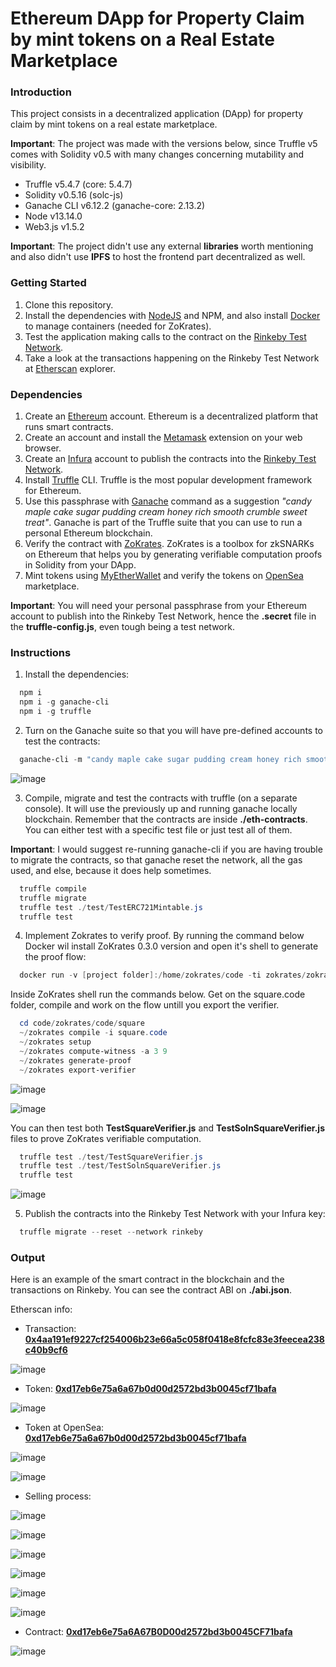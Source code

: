# Ethereum DApp for Property Claim by mint tokens on a Real Estate Marketplace

### Introduction

This project consists in a decentralized application (DApp) for property claim by mint tokens on a real estate marketplace.

**Important**: The project was made with the versions below, since Truffle v5 comes with Solidity v0.5 with many changes concerning mutability and visibility.

- Truffle v5.4.7 (core: 5.4.7)
- Solidity v0.5.16 (solc-js)
- Ganache CLI v6.12.2 (ganache-core: 2.13.2)
- Node v13.14.0
- Web3.js v1.5.2

**Important**: The project didn't use any external **libraries** worth mentioning and also didn't use **IPFS** to host the frontend part decentralized as well.

### Getting Started

1. Clone this repository.
2. Install the dependencies with [NodeJS](https://nodejs.org/en/) and NPM, and also install [Docker](https://www.docker.com/) to manage containers (needed for ZoKrates).
3. Test the application making calls to the contract on the [Rinkeby Test Network](https://rinkeby.etherscan.io/).
4. Take a look at the transactions happening on the Rinkeby Test Network at [Etherscan](https://rinkeby.etherscan.io/) explorer.

### Dependencies

1. Create an [Ethereum](https://ethereum.org/en/) account. Ethereum is a decentralized platform that runs smart contracts.
2. Create an account and install the [Metamask](https://metamask.io/) extension on your web browser.
3. Create an [Infura](https://infura.io/) account to publish the contracts into the [Rinkeby Test Network](https://rinkeby.etherscan.io/).
4. Install [Truffle](https://www.trufflesuite.com/truffle) CLI. Truffle is the most popular development framework for Ethereum.
5. Use this passphrase with [Ganache](https://www.trufflesuite.com/ganache) command as a suggestion _"candy maple cake sugar pudding cream honey rich smooth crumble sweet treat"_. Ganache is part of the Truffle suite that you can use to run a personal Ethereum blockchain.
6. Verify the contract with [ZoKrates](https://zokrates.github.io/). ZoKrates is a toolbox for zkSNARKs on Ethereum that helps you by generating verifiable computation proofs in Solidity from your DApp.
7. Mint tokens using [MyEtherWallet](https://www.myetherwallet.com/) and verify the tokens on [OpenSea](https://testnets.opensea.io/) marketplace.

**Important**: You will need your personal passphrase from your Ethereum account to publish into the Rinkeby Test Network, hence the **.secret** file in the **truffle-config.js**, even tough being a test network.

### Instructions

1. Install the dependencies:

```powershell
  npm i
  npm i -g ganache-cli
  npm i -g truffle
```

2. Turn on the Ganache suite so that you will have pre-defined accounts to test the contracts:

```powershell
  ganache-cli -m "candy maple cake sugar pudding cream honey rich smooth crumble sweet treat"
```

![image](https://user-images.githubusercontent.com/29313947/131018797-65162a1c-d062-4e4c-bb23-d428e52207e9.png)

3. Compile, migrate and test the contracts with truffle (on a separate console). It will use the previously up and running ganache locally blockchain. Remember that the contracts are inside **./eth-contracts**. You can either test with a specific test file or just test all of them.

**Important**: I would suggest re-running ganache-cli if you are having trouble to migrate the contracts, so that ganache reset the network, all the gas used, and else, because it does help sometimes.

```powershell
  truffle compile
  truffle migrate
  truffle test ./test/TestERC721Mintable.js
  truffle test
```

4. Implement Zokrates to verify proof. By running the command below Docker wil install ZoKrates 0.3.0 version and open it's shell to generate the proof flow:

```powershell
  docker run -v [project folder]:/home/zokrates/code -ti zokrates/zokrates:0.3.0 /bin/bash
```

Inside ZoKrates shell run the commands below. Get on the square.code folder, compile and work on the flow untill you export the verifier.

```powershell
  cd code/zokrates/code/square
  ~/zokrates compile -i square.code
  ~/zokrates setup
  ~/zokrates compute-witness -a 3 9
  ~/zokrates generate-proof
  ~/zokrates export-verifier
```

![image](https://user-images.githubusercontent.com/29313947/131013258-fff46af0-ce64-4150-9b65-a2bf6e4e8741.png)

![image](https://user-images.githubusercontent.com/29313947/131013461-2b65f6b2-f494-4caa-b0ea-dabc3e275144.png)

You can then test both **TestSquareVerifier.js** and **TestSolnSquareVerifier.js** files to prove ZoKrates verifiable computation.

```powershell
  truffle test ./test/TestSquareVerifier.js
  truffle test ./test/TestSolnSquareVerifier.js
  truffle test
```

![image](https://user-images.githubusercontent.com/29313947/130992978-04f2e7bf-c77d-4e50-b442-a9a2e8e23a39.png)

5. Publish the contracts into the Rinkeby Test Network with your Infura key:

```powershell
  truffle migrate --reset --network rinkeby
```

### Output

Here is an example of the smart contract in the blockchain and the transactions on Rinkeby. You can see the contract ABI on **./abi.json**.

Etherscan info:

- Transaction: [**0x4aa191ef9227cf254006b23e66a5c058f0418e8fcfc83e3feecea238c40b9cf6**](https://rinkeby.etherscan.io/tx/0x4aa191ef9227cf254006b23e66a5c058f0418e8fcfc83e3feecea238c40b9cf6)

![image](https://user-images.githubusercontent.com/29313947/131010995-57008276-6dd1-4993-8fbc-57b5997d4f04.png)

- Token: [**0xd17eb6e75a6a67b0d00d2572bd3b0045cf71bafa**](https://rinkeby.etherscan.io/token/0xd17eb6e75a6a67b0d00d2572bd3b0045cf71bafa?a=1)

![image](https://user-images.githubusercontent.com/29313947/131011036-650df4bc-401f-41d9-8bc5-937ee92ab4e3.png)

- Token at OpenSea: [**0xd17eb6e75a6a67b0d00d2572bd3b0045cf71bafa**](https://testnets.opensea.io/assets/0xd17eb6e75a6a67b0d00d2572bd3b0045cf71bafa/1)

![image](https://user-images.githubusercontent.com/29313947/131011332-87d18f25-639b-4fc6-9155-a374a2befc30.png)

![image](https://user-images.githubusercontent.com/29313947/131011384-8cd2a2d4-8e55-44b2-8389-fdab75950e11.png)

- Selling process:

![image](https://user-images.githubusercontent.com/29313947/131011449-7ee2023b-48e2-4f54-8445-e2b6e13bc708.png)

![image](https://user-images.githubusercontent.com/29313947/131011496-fa7b4fd6-f615-4fb6-8750-e226fe46e5e0.png)

![image](https://user-images.githubusercontent.com/29313947/131011526-b9adc30a-8607-4002-a736-62f5314d8d1d.png)

![image](https://user-images.githubusercontent.com/29313947/131011556-6217f277-a314-4a7c-9582-f51f0325a1fe.png)

![image](https://user-images.githubusercontent.com/29313947/131011582-bf8678b7-0100-45fa-a59d-0bf28a0c5509.png)

![image](https://user-images.githubusercontent.com/29313947/131011862-4bc0ad16-96e9-4b78-8b65-3e32e1a6e742.png)

- Contract: [**0xd17eb6e75a6A67B0D00d2572bd3b0045CF71bafa**](https://rinkeby.etherscan.io/address/0xd17eb6e75a6a67b0d00d2572bd3b0045cf71bafa)

![image](https://user-images.githubusercontent.com/29313947/131011785-80cda093-c8ca-44af-9cc2-47c5b808c32a.png)
